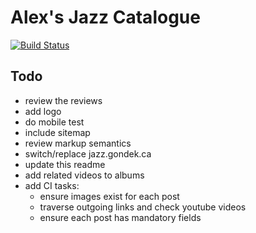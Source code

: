 # Alex's Jazz Catalogue

[![Build Status](https://travis-ci.org/gondek/jazz-catalogue.svg?branch=master)](https://travis-ci.org/gondek/jazz-catalogue)

## Todo
- review the reviews
- add logo
- do mobile test
- include sitemap
- review markup semantics
- switch/replace jazz.gondek.ca
- update this readme
- add related videos to albums
- add CI tasks:
  - ensure images exist for each post
  - traverse outgoing links and check youtube videos
  - ensure each post has mandatory fields
